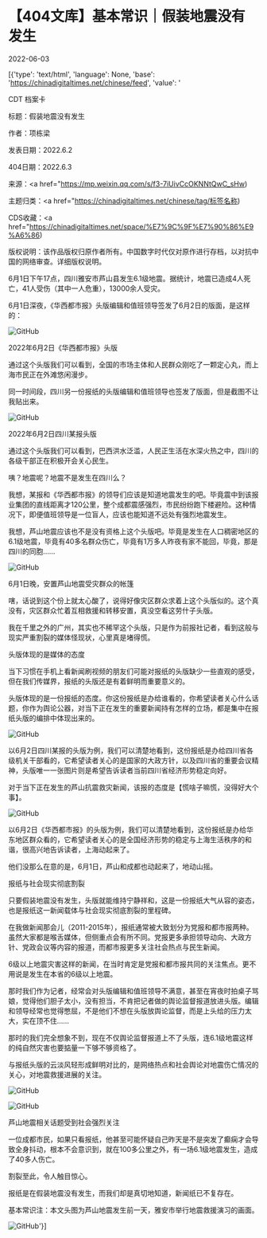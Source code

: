 # 【404文库】基本常识｜假装地震没有发生

2022-06-03

[{'type': 'text/html', 'language': None, 'base': 'https://chinadigitaltimes.net/chinese/feed', 'value': '

CDT 档案卡

标题：假装地震没有发生

作者：项栋梁

发表日期：2022.6.2

404日期：2022.6.3

来源：<a href="https://mp.weixin.qq.com/s/f3-7iUivCcOKNNtQwC_sHw)

主题归类：<a href="https://chinadigitaltimes.net/chinese/tag/标签名称)

CDS收藏：<a href="https://chinadigitaltimes.net/space/%E7%9C%9F%E7%90%86%E9%A6%86)

版权说明：该作品版权归原作者所有。中国数字时代仅对原作进行存档，以对抗中国的网络审查。详细版权说明。





6月1日下午17点，四川雅安市芦山县发生6.1级地震。据统计，地震已造成4人死亡，41人受伤（其中一人危重），13000余人受灾。

6月1日深夜，《华西都市报》头版编辑和值班领导签发了6月2日的版面，是这样的：

![GitHub](https://chinadigitaltimes.net/chinese/files/2022/06/post-682504-629992f02e9f4.png)

2022年6月2日《华西都市报》头版

通过这个头版我们可以看到，全国的市场主体和人民群众刚吃了一颗定心丸，而上海市民正在外滩悠闲漫步。

同一时间段，四川另一份报纸的头版编辑和值班领导也签发了版面，但是截图不让我贴出来。

![GitHub](https://chinadigitaltimes.net/chinese/files/2022/06/post-682504-629992f1c2798.png)

2022年6月2日四川某报头版

通过这个头版我们可以看到，巴西洪水泛滥，人民正生活在水深火热之中，四川的各级干部正在积极开会关心民生。

咦？地震呢？地震不是发生在四川么？

我想，某报和《华西都市报》的领导们应该是知道地震发生的吧。毕竟震中到该报业集团的直线距离才120公里，整个成都震感强烈，市民纷纷跑下楼避险。这种情况下，即便值班领导是一位盲人，应该也能知道不远处有强烈地震发生。

我想，芦山地震应该也不是没有资格上这个头版吧。毕竟是发生在人口稠密地区的6.1级地震，毕竟有40多名群众伤亡，毕竟有1万多人昨夜有家不能回，毕竟，那是四川的同胞……

![GitHub](https://chinadigitaltimes.net/chinese/files/2022/06/post-682504-629992f566482.png)

6月1日晚，安置芦山地震受灾群众的帐篷

嗐，话说到这个份上就太心酸了，说得好像灾区群众求着上这个头版似的。这个真没有，灾区群众忙着互相救援和转移安置，真没空看这劳什子头版。

我在千里之外的广州，其实也不稀罕这个头版，只是作为前报社记者，看到这般与现实严重割裂的媒体怪现状，心里真是堵得慌。

头版体现的是媒体的态度

当下习惯在手机上看新闻刷视频的朋友们可能对报纸的头版缺少一些直观的感受，但在我们传媒界，报纸的头版还是有着鲜明而重要意义的。

头版体现的是一份报纸的态度。你这份报纸是办给谁看的，你希望读者关心什么话题，你作为舆论公器，对当下正在发生的重要新闻持有怎样的立场，都是集中在报纸头版的编排中体现出来的。

![GitHub](https://chinadigitaltimes.net/chinese/files/2022/06/post-682504-629992f1c2798.png)

以6月2日四川某报的头版为例，我们可以清楚地看到，这份报纸是办给四川省各级机关干部看的，它希望读者关心的是国家的大政方针，以及四川省的重要会议精神，头版唯一一张图片则是希望告诉读者当前四川省经济形势稳定向好。

对于当下正在发生的芦山抗震救灾新闻，该报的态度是【慌啥子嘛慌，没得好大个事】。

![GitHub](https://chinadigitaltimes.net/chinese/files/2022/06/post-682504-629992f02e9f4.png)

以6月2日《华西都市报》的头版为例，我们可以清楚地看到，这份报纸是办给华东地区群众看的，它希望读者关心的是全国经济形势的稳定与上海生活秩序的和谐，很高兴地告诉读者，上海动起来了。

他们没那么在意的是，6月1日，芦山和成都也动起来了，地动山摇。

报纸与社会现实彻底割裂

只要假装地震没有发生，头版就能维持宁静祥和，这是一份报纸大气从容的姿态，也是报纸这一新闻载体与社会现实彻底割裂的里程碑。

在我做新闻那会儿（2011-2015年），报纸通常被大致划分为党报和都市报两种。虽然大家都是喉舌媒体，但侧重点会有所不同。党报更多承担领导动向、大政方针、党政会议等内容的报道，而都市报更多关注社会热点与民生新闻。

6级以上地震灾害这样的新闻，在当时肯定是党报和都市报共同的关注焦点。更不用说是发生在本省的6级以上地震。

那时我们作为记者，经常会对头版编辑和值班领导不满意，甚至在宵夜时拍桌子骂娘，觉得他们胆子太小，没有担当，不肯把记者做的舆论监督报道放进头版。编辑和领导经常也觉得憋屈，不是他们不想在头版放舆论监督，而是上头给的压力太大，实在顶不住……

那时的我们完全想象不到，现在不仅舆论监督报道上不了头版，连6.1级地震这样的纯自然灾害也要掂量一下够不够资格了。

与报纸头版的云淡风轻形成鲜明对比的，是网络热点和社会舆论对地震伤亡情况的关心，对地震救援进展的关注。

![GitHub](https://chinadigitaltimes.net/chinese/files/2022/06/post-682504-629993171edd7.png)

![GitHub](https://chinadigitaltimes.net/chinese/files/2022/06/post-682504-62999318bfd52.png)

芦山地震相关话题受到社会强烈关注

一位成都市民，如果只看报纸，他甚至可能怀疑自己昨天是不是突发了癫痫才会导致全身抖动，根本不会意识到，就在100多公里之外，有一场6.1级地震发生，造成了40多人伤亡。

割裂至此，令人触目惊心。

报纸是在假装地震没有发生，而我们却是真切地知道，新闻纸已不复存在。

基本常识注：本文头图为芦山地震发生前一天，雅安市举行地震救援演习的画面。

![GitHub](https://chinadigitaltimes.net/chinese/files/2022/06/post-682504-6299931c91440.png)'}]